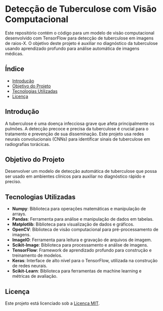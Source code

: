 # Detecção de Tuberculose com Visão Computacional

Este repositório contém o código para um modelo de visão computacional desenvolvido com TensorFlow para detecção de tuberculose em imagens de raios-X. O objetivo deste projeto é auxiliar no diagnóstico da tuberculose usando aprendizado profundo para análise automática de imagens médicas.

## Índice

- [Introdução](#introdução)
- [Objetivo do Projeto](#objetivo-do-projeto)
- [Tecnologias Utilizadas](#tecnologias-utilizadas)
- [Licença](#licença)

## Introdução

A tuberculose é uma doença infecciosa grave que afeta principalmente os pulmões. A detecção precoce e precisa da tuberculose é crucial para o tratamento e prevenção de sua disseminação. Este projeto usa redes neurais convolucionais (CNNs) para identificar sinais de tuberculose em radiografias torácicas.

## Objetivo do Projeto

Desenvolver um modelo de detecção automática de tuberculose que possa ser usado em ambientes clínicos para auxiliar no diagnóstico rápido e preciso.

## Tecnologias Utilizadas

- **Numpy**: Biblioteca para operações matemáticas e manipulação de arrays.
- **Pandas**: Ferramenta para análise e manipulação de dados em tabelas.
- **Matplotlib**: Biblioteca para visualização de dados e gráficos.
- **OpenCV**: Biblioteca de visão computacional para pré-processamento de imagens.
- **ImageIO**: Ferramenta para leitura e gravação de arquivos de imagem.
- **Scikit-Image**: Biblioteca para processamento e análise de imagens.
- **TensorFlow**: Framework de aprendizado profundo para construção e treinamento de modelos.
- **Keras**: Interface de alto nível para o TensorFlow, utilizada na construção de redes neurais.
- **Scikit-Learn**: Biblioteca para ferramentas de machine learning e métricas de avaliação.

## Licença

Este projeto está licenciado sob a [Licença MIT](LICENSE).
